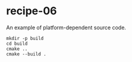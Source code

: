 # recipe-06

An example of platform-dependent source code.

```
mkdir -p build
cd build
cmake ..
cmake --build .
```